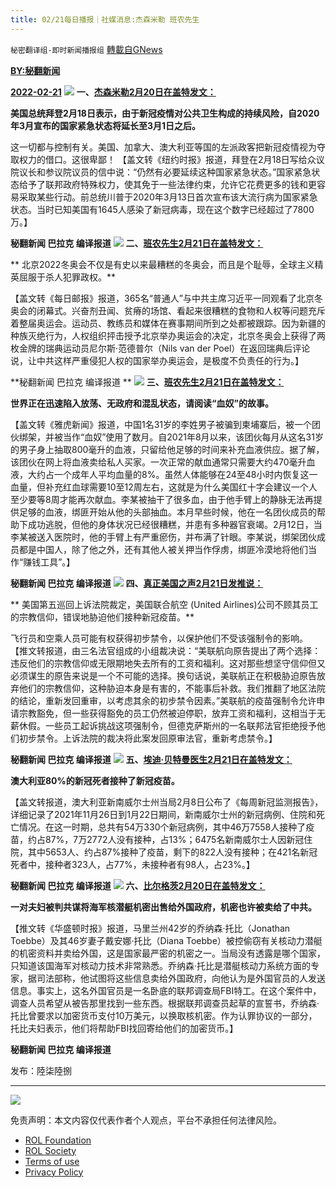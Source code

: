 ```yaml
---
title: 02/21每日播报｜社媒消息:杰森米勒 班农先生
---
```

`秘密翻译组-即时新闻播报组` [轉載自GNews](https://gnews.org/zh-hans/2040711/)

**[BY:秘翻新闻](秘翻新闻)**

**[2022-02-21](https://gtv.org/broadcast/watch/621329ca08ba8a07b1a0beea)**
![](https://assets.gnews.org/wp-content/uploads/2022/02/1-320.jpg)
**一、[杰森米勒2月20日在盖特发文：](https://gettr.com/post/pvojh12d61)**

**美国总统拜登2月18日表示，由于新冠疫情对公共卫生构成的持续风险，自2020年3月宣布的国家紧急状态将延长至3月1日之后。**

这一切都与控制有关。美国、加拿大、澳大利亚等国的左派政客把新冠疫情视为夺取权力的借口。这很卑鄙！ 【盖文转《纽约时报》报道，拜登在2月18日写给众议院议长和参议院议员的信中说：“仍然有必要延续这种国家紧急状态。”国家紧急状态给予了联邦政府特殊权力，使其免于一些法律约束，允许它花费更多的钱和更容易采取某些行动。前总统川普于2020年3月13日首次宣布该大流行病为国家紧急状态。当时已知美国有1645人感染了新冠病毒，现在这个数字已经超过了7800万。】

**秘翻新闻 巴拉克 编译报道**
![](https://assets.gnews.org/wp-content/uploads/2022/02/2-87.jpg)
**二、[班农先生2月21日在盖特发文：](https://gettr.com/post/pvs18geab1)**

** 北京2022冬奥会不仅是有史以来最糟糕的冬奥会，而且是个耻辱，全球主义精英屈服于杀人犯罪政权。**

【盖文转《每日邮报》报道，365名“普通人”与中共主席习近平一同观看了北京冬奥会的闭幕式。兴奋剂丑闻、贫瘠的场馆、看起来很糟糕的食物和人权等问题充斥着整届奥运会。运动员、教练员和媒体在赛事期间所到之处都被跟踪。因为新疆的种族灭绝行为，人权组织抨击授予北京举办奥运会的决定，北京冬奥会上获得了两枚金牌的瑞典运动员尼尔斯‧范德普尔（Nils van der Poel）在返回瑞典后评论说，让中共这样严重侵犯人权的国家举办奥运会，是极度不负责任的行为。】

**秘翻新闻 巴拉克 编译报道 **
![](https://assets.gnews.org/wp-content/uploads/2022/02/3-65.jpg)
**三、[班农先生2月21日在盖特发文：](https://gettr.com/post/pvrxu4d981)**

**世界正在迅速陷入放荡、无政府和混乱状态，请阅读“血奴”的故事。**

【盖文转《雅虎新闻》报道，中国1名31岁的李姓男子被骗到柬埔寨后，被一个团伙绑架，并被当作“血奴”使用了数月。自2021年8月以来，该团伙每月从这名31岁的男子身上抽取800毫升的血液，只留给他足够的时间来补充血液供应。据了解，该团伙在网上将血液卖给私人买家。一次正常的献血通常只需要大约470毫升血液，大约占一个成年人平均血量的8%。虽然人体能够在24至48小时内恢复这一血量，但补充红血球需要10至12周左右，这就是为什么美国红十字会建议一个人至少要等8周才能再次献血。李某被抽干了很多血，由于他手臂上的静脉无法再提供足够的血液，绑匪开始从他的头部抽血。本月早些时候，他在一名团伙成员的帮助下成功逃脱，但他的身体状况已经很糟糕，并患有多种器官衰竭。2月12日，当李某被送入医院时，他的手臂上有严重瘀伤，并布满了针眼。李某说，绑架团伙成员都是中国人，除了他之外，还有其他人被关押当作俘虏，绑匪冷漠地将他们当作“赚钱工具”。】

**秘翻新闻 巴拉克 编译报道**
![](https://assets.gnews.org/wp-content/uploads/2022/02/4-43.png)
**四、[真正美国之声2月21日发推说：](https://twitter.com/RealAmVoice/status/1495486664407400449)**

** 美国第五巡回上诉法院裁定，美国联合航空 (United Airlines)公司不顾其员工的宗教信仰，错误地胁迫他们接种新冠疫苗。**

飞行员和空乘人员可能有权获得初步禁令，以保护他们不受该强制令的影响。 【推文转报道，由三名法官组成的小组裁决说：“美联航向原告提出了两个选择：违反他们的宗教信仰或无限期地失去所有的工资和福利。这对那些想坚守信仰但又必须谋生的原告来说是一个不可能的选择。换句话说，美联航正在积极胁迫原告放弃他们的宗教信仰，这种胁迫本身是有害的，不能事后补救。我们推翻了地区法院的结论，重新发回重审，以考虑其余的初步禁令因素。”美联航的疫苗强制令允许申请宗教豁免，但一些获得豁免的员工仍然被迫停职，放弃工资和福利，这相当于无薪休假。一些员工起诉挑战这项强制令，但德克萨斯州的一名联邦法官拒绝授予他们初步禁令。上诉法院的裁决将此案发回原审法官，重新考虑禁令。】

**秘翻新闻 巴拉克 编译报道**
![](https://assets.gnews.org/wp-content/uploads/2022/02/5-40.jpg)
**五、**[**埃迪·贝特曼医生2月21日在盖特发文：**](https://gettr.com/post/pvtkck5bee)

**澳大利亚80%的新冠死者接种了新冠疫苗。**

【盖文转报道，澳大利亚新南威尔士州当局2月8日公布了《每周新冠监测报告》，详细记录了2021年11月26日到1月22日期间，新南威尔士州的新冠病例、住院和死亡情况。在这一时期，总共有54万330个新冠病例，其中46万7558人接种了疫苗，约占87%，7万2772人没有接种，占13%；6475名新南威尔士人因新冠住院，其中5653人、约占87%接种了疫苗，剩下的822人没有接种；在421名新冠死者中，接种者323人，占77%，未接种者有98人，占23%。】

**秘翻新闻 巴拉克 编译报道**
![](https://assets.gnews.org/wp-content/uploads/2022/02/6-31.jpg)
**六、[比尔格茨2月20日在盖特发文：](https://gettr.com/post/pvntw271b4)**

**一对夫妇被判共谋将海军核潜艇机密出售给外国政府，机密也许被卖给了中共。**

【推文转《华盛顿时报》报道，马里兰州42岁的乔纳森·托比（Jonathan Toebbe）及其46岁妻子戴安娜·托比（Diana Toebbe）被控偷窃有关核动力潜艇的机密资料并卖给外国，这是国家最严密的机密之一。当局没有透露是哪个国家，只知道该国海军对核动力技术非常熟悉。乔纳森·托比是潜艇核动力系统方面的专家，据司法部称，他试图将这些信息卖给外国政府，向他认为是外国官员的人发送信息。事实上，这名外国官员是一名卧底的联邦调查局FBI特工。在这个案件中，调查人员希望从被告那里找到一些东西。根据联邦调查员起草的宣誓书，乔纳森·托比曾要求以加密货币支付10万美元，以换取核机密。作为认罪协议的一部分，托比夫妇表示，他们将帮助FBI找回寄给他们的加密货币。】

**秘翻新闻 巴拉克 编译报道**

发布：陸柒陸捌

* * *
![](https://assets.gnews.org/wp-content/uploads/2022/02/IMAGE-2022-02-19-171240.jpg)
 

免责声明：本文内容仅代表作者个人观点，平台不承担任何法律风险。

- [ROL Foundation](https://rolfoundation.org/)
- [ROL Society](https://rolsociety.org/)
- [Terms of use](https://gnews.org/terms-of-use-3/)
- [Privacy Policy](https://gnews.org/privacy-policy/)
